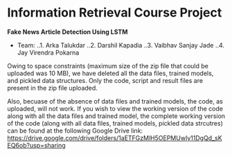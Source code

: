 # Information Retrieval Course Project

 **Fake News Article Detection Using LSTM**

- Team:
..1. Arka Talukdar
..2. Darshil Kapadia
..3. Vaibhav Sanjay Jade
..4. Jay Virendra Pokarna


Owing to space constraints (maximum size of the zip file that could be uploaded was 10 MB), we have deleted all the data files, trained models, and pickled data structures. Only the code, script and result files are present in the zip file uploaded. 

Also, becuase of the absence of data files and trained models, the code, as uploaded, will not work.
If you wish to view the working version of the code along with all the data files and trained model, the complete working version of the code (along with all data files, trained models, pickled data strcutres) can be found at the following Google
Drive link: https://drive.google.com/drive/folders/1aETFGzMlH5OEPMUwIy11DgQd_sKEQ6ob?usp=sharing 
